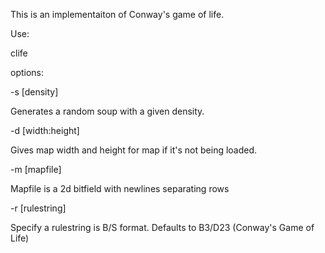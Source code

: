 This is an implementaiton of Conway's game of life.

Use:

clife 

options:

-s [density] 

Generates a random soup with a given density.

-d [width:height]

Gives map width and height for map if it's not being loaded.

-m [mapfile]

Mapfile is a 2d bitfield with newlines separating rows

-r [rulestring]

Specify a rulestring is B/S format. Defaults to B3/D23 (Conway's Game of Life)

